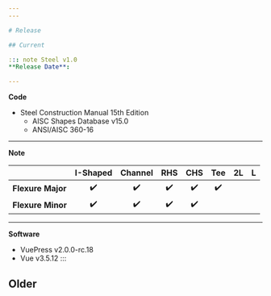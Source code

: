 ```yaml
---
---

# Release

## Current

::: note Steel v1.0
**Release Date**:

---
```


**Code**
  - Steel Construction Manual 15th Edition
    - AISC Shapes Database v15.0
    - ANSI/AISC 360-16

---

**Note**

|                   | I-Shaped                            | Channel                             | RHS                                 | CHS                                 | Tee                                 | 2L | L |
| ----------------- | ----------------------------------- | ----------------------------------- | ----------------------------------- | ----------------------------------- | ----------------------------------- | -- | - |
| **Flexure Major** | <center>:heavy_check_mark:</center> | <center>:heavy_check_mark:</center> | <center>:heavy_check_mark:</center> | <center>:heavy_check_mark:</center> | <center>:heavy_check_mark:</center> |    |   |
| **Flexure Minor** | <center>:heavy_check_mark:</center> | <center>:heavy_check_mark:</center> | <center>:heavy_check_mark:</center> | <center>:heavy_check_mark:</center> |                                     |    |   |

---

**Software**
  - VuePress v2.0.0-rc.18
  - Vue v3.5.12
:::


## Older